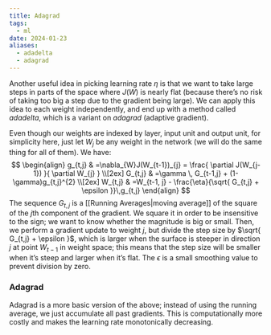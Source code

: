 ```yaml
---
title: Adagrad
tags:
  - ml
date: 2024-01-23
aliases:
  - adadelta
  - adagrad
---
```

Another useful idea in picking learning rate $\eta$ is that we want to take large steps in parts of the space where $J(W)$ is nearly flat (because there’s no risk of taking too big a step due to the gradient being large). We can apply this idea to each weight independently, and end up with a method called *adadelta*, which is a variant on *adagrad* (adaptive gradient). 

Even though our weights are indexed by layer, input unit and output unit, for simplicity here, just let $W_{j}$ be any weight in the network (we will do the same thing for all of them). We have:
$$
\begin{align}
g_{t,j} & =\nabla_{W}J(W_{t-1})_{j} = \frac{ \partial J(W_{j-1}) }{ \partial W_{j} }  \\[2ex]
G_{t,j} & =\gamma \, G_{t-1,j} + (1-\gamma)g_{t,j}^{2} \\[2ex]
W_{t,j} & =W_{t-1, j} - \frac{\eta}{\sqrt{ G_{t,j} + \epsilon }}\,g_{t,j}
\end{align}
$$
The sequence $G_{t,j}$ is a [[Running Averages|moving average]] of the square of the $j$th component of the gradient. We square it in order to be insensitive to the sign; we want to know whether the magnitude is big or small. Then, we perform a gradient update to weight $j$, but divide the step size by $\sqrt{ G_{t,j} + \epsilon }$, which is larger when the surface is steeper in direction $j$ at point $W_{t-1}$ in weight space; this means that the step size will be smaller when it’s steep and larger when it’s flat. The $\epsilon$ is a small smoothing value to prevent division by zero.

### Adagrad
Adagrad is a more basic version of the above; instead of using the running average, we just accumulate all past gradients. This is computationally more costly and makes the learning rate monotonically decreasing.